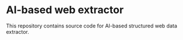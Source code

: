 # AI-based web extractor

This repository contains source code for AI-based structured web data extractor.
